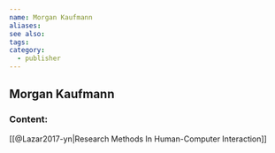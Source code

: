 ```yaml
---
name: Morgan Kaufmann
aliases:
see also:
tags:
category:
  - publisher
---
```


## Morgan Kaufmann

### Content:
[[@Lazar2017-yn|Research Methods In Human-Computer Interaction]]